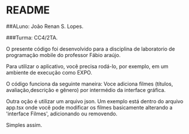 # README
##ALuno: João Renan S. Lopes.

###Turma: CC4/2TA.


O presente código foi desenvolvido para a disciplina de laboratorio de programação mobile do professor Fábio araújo.


Para utilizar o aplicativo, você precisa rodá-lo, por exemplo, em um ambiente de execução como EXPO. 


O código funciona da seguinte maneira: Voce adiciona filmes (títulos, avaliação,descrição e gênero) por intermédio da interface gráfica.


Outra oção é utilizar um arquivo json. Um exemplo está dentro do arquivo app.tsx onde você pode modificar os filmes basicamente alterando a 'interface Filmes', adicionando ou removendo. 


Simples assim.
